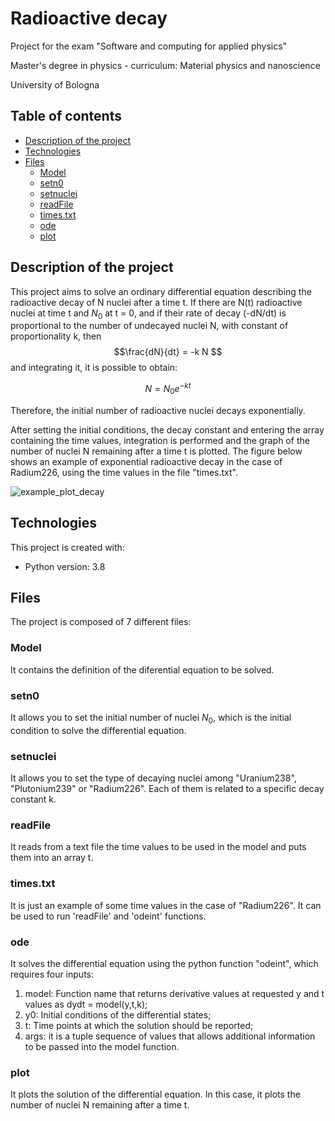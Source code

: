 # Radioactive decay
Project for the exam "Software and computing for applied physics"

Master's degree in physics - curriculum: Material physics and nanoscience

University of Bologna

## Table of contents
* [Description of the project](#description-of-the-project)
* [Technologies](#technologies)
* [Files](#files)
  * [Model](#model)
  * [setn0](#setn0)
  * [setnuclei](#setnuclei)
  * [readFile](#readFile)
  * [times.txt](#times.txt)
  * [ode](#ode)
  * [plot](#plot)

## Description of the project
This project aims to solve an ordinary differential equation describing the radioactive decay of N nuclei after a time t. 
If there are N(t) radioactive nuclei at time t and $N_0$ at t = 0, and if their rate of decay (-dN/dt) is proportional to the number of undecayed nuclei N, with constant of proportionality k, then
$$\frac{dN}{dt} = -k N $$
and integrating it, it is possible to obtain:

$$ N = N_0 e^{-kt} $$

Therefore, the initial number of radioactive nuclei decays exponentially.

After setting the initial conditions, the decay constant and entering the array containing the time values, integration is performed and the graph of the number of nuclei N remaining after a time t is plotted.
The figure below shows an example of exponential radioactive decay in the case of Radium226, using the time values in the file "times.txt".

![example_plot_decay](https://user-images.githubusercontent.com/79851600/187657314-e6d6c336-b33a-4131-9278-3d244e72e8f5.png)

## Technologies
This project is created with:
* Python version: 3.8
	
## Files
The project is composed of 7 different files:
### Model
It contains the definition of the diferential equation to be solved.
### setn0
It allows you to set the initial number of nuclei $N_0$, which is the initial condition to solve the differential equation.
### setnuclei
It allows you to set the type of decaying nuclei among "Uranium238", "Plutonium239" or "Radium226". Each of them is related to a specific decay constant k.
### readFile
It reads from a text file the time values to be used in the model and puts them into an array t.
### times.txt
It is just an example of some time values in the case of "Radium226". It can be used to run 'readFile' and 'odeint' functions.
### ode
It solves the differential equation using the python function "odeint", which requires four inputs:
1. model: Function name that returns derivative values at requested y and t values as dydt = model(y,t,k);
2. y0: Initial conditions of the differential states;
3. t: Time points at which the solution should be reported;
4. args: it is a tuple sequence of values that allows additional information to be passed into the model function.
### plot
It plots the solution of the differential equation. In this case, it plots the number of nuclei N remaining after a time t.
